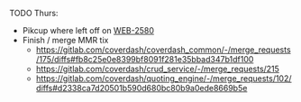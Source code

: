 TODO Thurs:
- Pikcup where left off on [WEB-2580](https://linear.app/coverdash/issue/WEB-2580/add-csv-importer-for-accounting)
- Finish / merge MMR tix
	- https://gitlab.com/coverdash/coverdash_common/-/merge_requests/175/diffs#fb8c25e0e8399bf8091f281e35bbad347b1df100
	- https://gitlab.com/coverdash/crud_service/-/merge_requests/215
	- https://gitlab.com/coverdash/quoting_engine/-/merge_requests/102/diffs#d2338ca7d20501b590d680bc80b9a0ede8669b5e
